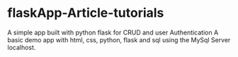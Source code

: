 # flaskApp-Article-tutorials
A simple app built with python flask for CRUD and user Authentication
A basic demo app with html, css, python, flask and sql using the MySql Server localhost.
